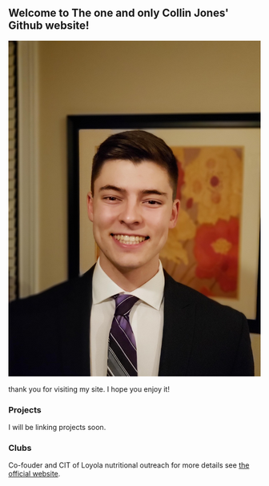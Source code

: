 ## Welcome to The one and only Collin Jones' Github website!

![GitHub Logo](/20191007_202952.jpg)

thank you for visiting my site. I hope you enjoy it!

### Projects
I will be linking projects soon.

### Clubs
Co-fouder and CIT of Loyola nutritional outreach
for more details see [the official website](https://lucnutrition.org/).
